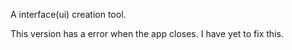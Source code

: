 A interface(ui) creation tool.

This version has a error when the app closes. I have yet to fix this.

